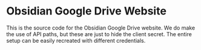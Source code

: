 # Obsidian Google Drive Website

This is the source code for the Obsidian Google Drive website. We do make the use of API paths, but these are just to hide the client secret. The entire setup can be easily recreated with different credentials.
